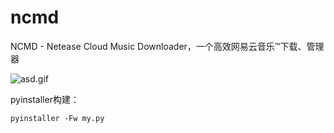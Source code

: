 # ncmd
NCMD - Netease Cloud Music Downloader，一个高效网易云音乐™下载、管理器

![asd.gif](https://i.loli.net/2020/11/07/jie8ElMqSvG9HrV.gif)

pyinstaller构建：
```
pyinstaller -Fw my.py
```